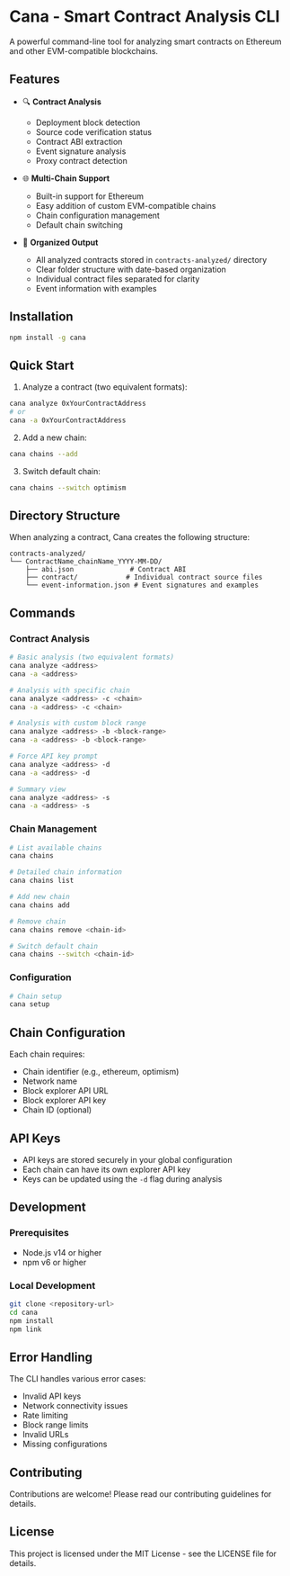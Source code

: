 # Cana - Smart Contract Analysis CLI

A powerful command-line tool for analyzing smart contracts on Ethereum and other EVM-compatible blockchains.

## Features

- 🔍 **Contract Analysis**
  - Deployment block detection
  - Source code verification status
  - Contract ABI extraction
  - Event signature analysis
  - Proxy contract detection
  
- 🌐 **Multi-Chain Support**
  - Built-in support for Ethereum
  - Easy addition of custom EVM-compatible chains
  - Chain configuration management
  - Default chain switching
  
- 📁 **Organized Output**
  - All analyzed contracts stored in `contracts-analyzed/` directory
  - Clear folder structure with date-based organization
  - Individual contract files separated for clarity
  - Event information with examples

## Installation

```bash
npm install -g cana
```

## Quick Start

1. Analyze a contract (two equivalent formats):
```bash
cana analyze 0xYourContractAddress
# or
cana -a 0xYourContractAddress
```

2. Add a new chain:
```bash
cana chains --add
```

3. Switch default chain:
```bash
cana chains --switch optimism
```

## Directory Structure

When analyzing a contract, Cana creates the following structure:
```
contracts-analyzed/
└── ContractName_chainName_YYYY-MM-DD/
    ├── abi.json              # Contract ABI
    ├── contract/            # Individual contract source files
    └── event-information.json # Event signatures and examples
```

## Commands

### Contract Analysis
```bash
# Basic analysis (two equivalent formats)
cana analyze <address>
cana -a <address>

# Analysis with specific chain
cana analyze <address> -c <chain>
cana -a <address> -c <chain>

# Analysis with custom block range
cana analyze <address> -b <block-range>
cana -a <address> -b <block-range>

# Force API key prompt
cana analyze <address> -d
cana -a <address> -d

# Summary view
cana analyze <address> -s
cana -a <address> -s
```

### Chain Management
```bash
# List available chains
cana chains

# Detailed chain information
cana chains list

# Add new chain
cana chains add

# Remove chain
cana chains remove <chain-id>

# Switch default chain
cana chains --switch <chain-id>
```

### Configuration
```bash
# Chain setup
cana setup
```

## Chain Configuration

Each chain requires:
- Chain identifier (e.g., ethereum, optimism)
- Network name
- Block explorer API URL
- Block explorer API key
- Chain ID (optional)

## API Keys

- API keys are stored securely in your global configuration
- Each chain can have its own explorer API key
- Keys can be updated using the `-d` flag during analysis

## Development

### Prerequisites

- Node.js v14 or higher
- npm v6 or higher

### Local Development
```bash
git clone <repository-url>
cd cana
npm install
npm link
```

## Error Handling

The CLI handles various error cases:
- Invalid API keys
- Network connectivity issues
- Rate limiting
- Block range limits
- Invalid URLs
- Missing configurations

## Contributing

Contributions are welcome! Please read our contributing guidelines for details.

## License

This project is licensed under the MIT License - see the LICENSE file for details.